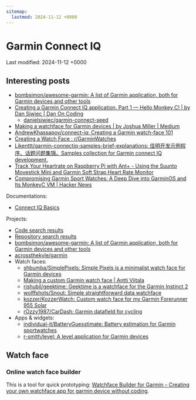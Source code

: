 ```yaml
---
sitemap:
  lastmod: 2024-11-12 +0000
---
```


# Garmin Connect IQ

Last modified: 2024-11-12 +0000

## Interesting posts

- [bombsimon/awesome-garmin: A list of Garmin application, both for Garmin devices and other tools](https://github.com/bombsimon/awesome-garmin)
- [Creating a Garmin Connect IQ application. Part 1 — Hello Monkey C! \| by Dan Siwiec \| Dan On Coding](https://danoncoding.com/creating-a-garmin-connect-iq-application-part-1-hello-monkey-c-813eff5076e6)
  - [danielsiwiec/garmin-connect-seed](https://github.com/danielsiwiec/garmin-connect-seed)
- [Making a watchface for Garmin devices \| by Joshua Miller \| Medium](https://medium.com/@JoshuaTheMiller/making-a-watchface-for-garmin-devices-8c3ce28cae08)
- [AndrewKhassapov/connect-iq: Creating a Garmin watch-face 101](https://github.com/AndrewKhassapov/connect-iq)
- [Creating a Watch Face : r/GarminWatches](https://www.reddit.com/r/GarminWatches/comments/13zmtan/creating_a_watch_face/)
- [Likenttt/garmin-connectiq-samples-brief-explanations: 佳明开发示例程序、话题问题集锦。Samples collection for Garmin connect IQ development.](https://github.com/Likenttt/garmin-connectiq-samples-brief-explanations)
- [Track Your Heartrate on Raspberry Pi with Ant+ - Using the Suunto Movestick Mini and Garmin Soft Strap Heart Rate Monitor](https://bin.re/blog/track-your-heartrate-on-raspberry-pi-with-ant/)
- [Compromising Garmin Sport Watches: A Deep Dive into GarminOS and Its MonkeyC VM \| Hacker News](https://news.ycombinator.com/item?id=35666025)

Documentations:

- [Connect IQ Basics](https://developer.garmin.com/connect-iq/connect-iq-basics/getting-started/)

Projects:

- [Code search results](https://github.com/search?q=instinct+language%3A%22Monkey+C%22+&type=code&p=1)
- [Repository search results](https://github.com/search?q=instinct+language%3A%22Monkey+C%22+&type=repositories)
- [bombsimon/awesome-garmin: A list of Garmin application, both for Garmin devices and other tools](https://github.com/bombsimon/awesome-garmin)
- [acrossthekyle/garmin](https://github.com/acrossthekyle/garmin)
- Watch faces:
  - [shbumba/SimplePixels: Simple Pixels is a minimalist watch face for Garmin devices](https://github.com/shbumba/SimplePixels)
  - [Making a custom Garmin watch face \| Antti Viitala](https://aviitala.com/posts/garmin-watchface-tutorial/)
  - [rishubil/geektime: Geektime is a watchface for the Garmin Instinct 2](https://github.com/rishubil/geektime)
  - [wolffshots/Snout: Simple straightforward data watchface](https://github.com/wolffshots/Snout)
  - [kozzer/KozzerWatch: Custom watch face for my Garmin Forerunner 955 Solar](https://github.com/kozzer/KozzerWatch)
  - [rOzzy1987/CarDash: Garmin datafield for cycling](https://github.com/rOzzy1987/CarDash)
- Apps & widgets:
  - [individual-it/BatteryGuesstimate: Battery estimation for Garmin sportwatches](https://github.com/individual-it/BatteryGuesstimate)
  - [r-smith/level: A level application for Garmin devices](https://github.com/r-smith/level)

## Watch face

### Online watch face builder

This is a tool for quick prototyping: [Watchface Builder for Garmin – Creating your own watchface app for garmin device without coding](https://garmin.watchfacebuilder.com/).
